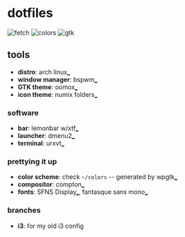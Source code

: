 # dotfiles

![fetch](http://i.imgur.com/Lj9kHP5.png)
![colors](http://i.imgur.com/o1c4WRf.png)
![gtk](http://i.imgur.com/yRQ8R4S.png)

## tools

- **distro**: arch linux[_](https://www.archlinux.org/)
- **window manager**: bspwm[_](https://github.com/baskerville/bspwm)
- **GTK theme**: oomox[_](https://github.com/actionless/oomox)
- **icon theme**: numix folders[_](https://github.com/numixproject/numix-folders)

### software
- **bar**: lemonbar w/xtf[_](https://github.com/krypt-n/bar)
- **launcher**: dmenu2[_](https://bitbucket.org/melek/dmenu2)
- **terminal**: urxvt[_](http://software.schmorp.de/pkg/rxvt-unicode.html)

### prettying it up
- **color scheme**: check `~/colors` -- generated by wpgtk[_](https://github.com/deviantfero/wpgtk)
- **compositor**: compton[_](https://github.com/chjj/compton)
- **fonts**: SFNS Display[_](https://github.com/supermarin/YosemiteSanFranciscoFont), fantasque sans mono[_](https://github.com/belluzj/fantasque-sans) 

### branches

- **i3**: for my old i3 config
